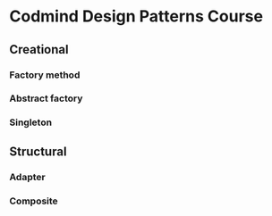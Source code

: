 # Codmind Design Patterns Course
## Creational
### Factory method
### Abstract factory
### Singleton
## Structural
### Adapter
### Composite